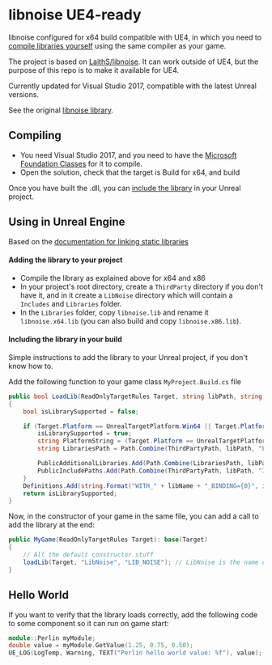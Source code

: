 # libnoise UE4-ready

libnoise configured for x64 build compatible with UE4, in which you need to [compile libraries yourself](https://wiki.unrealengine.com/Linking_Static_Libraries_Using_The_Build_System) using the same compiler as your game.

The project is based on [LaithS/libnoise](https://github.com/LaithS/libnoise). It can work outside of UE4, but the purpose of this repo is to make it available for UE4.

Currently updated for Visual Studio 2017, compatible with the latest Unreal versions.

See the original [libnoise library](http://libnoise.sourceforge.net/downloads/index.html).

## Compiling

* You need Visual Studio 2017, and you need to have the [Microsoft Foundation Classes](https://stackoverflow.com/a/43075169) for it to compile.
* Open the solution, check that the target is Build for x64, and build

Once you have built the .dll, you can [include the library](https://wiki.unrealengine.com/Linking_Static_Libraries_Using_The_Build_System) in your Unreal project.

## Using in Unreal Engine

Based on the [documentation for linking static libraries](https://wiki.unrealengine.com/Linking_Static_Libraries_Using_The_Build_System)

#### Adding the library to your project

* Compile the library as explained above for x64 and x86
* In your project's root directory, create a `ThirdParty` directory if you don't have it, and in it create a `LibNoise` directory which will contain a `Includes` and `Libraries` folder.
* In the `Libraries` folder, copy `libnoise.lib` and rename it `libnoise.x64.lib` (you can also build and copy `libnoise.x86.lib`).

#### Including the library in your build

Simple instructions to add the library to your Unreal project, if you don't know how to.

Add the following function to your game class `MyProject.Build.cs` file

```cs
public bool LoadLib(ReadOnlyTargetRules Target, string libPath, string libName)
{
    bool isLibrarySupported = false;

    if (Target.Platform == UnrealTargetPlatform.Win64 || Target.Platform == UnrealTargetPlatform.Win32) {
        isLibrarySupported = true;
        string PlatformString = (Target.Platform == UnrealTargetPlatform.Win64) ? "x64" : "x86";
        string LibrariesPath = Path.Combine(ThirdPartyPath, libPath, "Libraries");

        PublicAdditionalLibraries.Add(Path.Combine(LibrariesPath, libPath + "." + PlatformString + ".lib"));
        PublicIncludePaths.Add(Path.Combine(ThirdPartyPath, libPath, "Includes"));
    }
    Definitions.Add(string.Format("WITH_" + libName + "_BINDING={0}", isLibrarySupported ? 1 : 0));
    return isLibrarySupported;
}
```

Now, in the constructor of your game in the same file, you can add a call to add the library at the end:

```cs
public MyGame(ReadOnlyTargetRules Target): base(Target)
{
	// All the default constructor stuff
	loadLib(Target, "LibNoise", "LIB_NOISE"); // LibNoise is the name of the folder where you copied the files previously 
}
```

## Hello World

If you want to verify that the library loads correctly, add the following code to some component so it can run on game start:

```c++
module::Perlin myModule;
double value = myModule.GetValue(1.25, 0.75, 0.50);
UE_LOG(LogTemp, Warning, TEXT("Perlin hello world value: %f"), value);
```